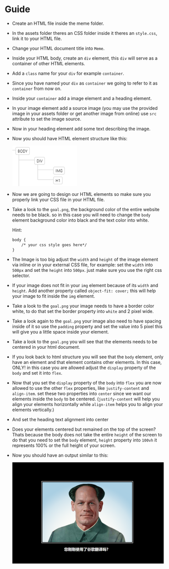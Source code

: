 # Guide

- Create an HTML file inside the meme folder.
- In the assets folder theres an CSS folder inside it theres an `style.css`, link it to your HTML file.
- Change your HTML document title into `Meme`.
- Inside your HTML body, create an `div` element, this `div` will serve as a container of other HTML elements.
- Add a `class` name for your `div` for example `container`.
- Since you have named your `div` as `container` we going to refer to it as `container` from now on.
- Inside your `container` add a image element and a heading element.

- In your image element add a source image (you may use the provided image in your assets folder or get another image from online) use `src` attribute to set the image source.

- Now in your heading element add some text describing the image.

- Now you should have HTML element structure like this:

  ![Tree structure](../Images/img1.png)

- Now we are going to design our HTML elements so make sure you properly link your CSS file in your HTML file.

- Take a look to the `goal.png`, the background color of the entire website needs to be black. so in this case you will need to change the `body` element background color into black and the text color into white.

  Hint:

  ```
  body {
      /* your css style goes here*/
  }
  ```

- The Image is too big adjust the `width` and `height` of the image element via inline or in your external CSS file, for example: set the `width` into `500px` and set the `height` into `500px`. just make sure you use the right css selector.

- If your image does not fit in your `img` element because of its `width` and `height`. Add another property called `object-fit: cover;` this will help your image to fit inside the `img` element.

- Take a look to the `goal.png` your image needs to have a border color white, to do that set the border property into `white` and 2 pixel wide.

- Take a look again to the `goal.png` your image also need to have spacing inside of it so use the `padding` property and set the value into 5 pixel this will give you a little space inside your element.

- Take a look to the `goal.png` you will see that the elements needs to be centered in your html document.

- If you look back to html structure you will see that the `body` element, only have an element and that element contains other elements. In this case, ONLY! in this case you are allowed adjust the `display` property of the `body` and set it into `flex`.

- Now that you set the `display` property of the `body` into `flex` you are now allowed to use the other `flex` properties, like `justify-content` and `align-item`. set these two properties into `center` since we want our elements inside the `body` to be centered. (`justify-content` will help you align your elements horizontally while `align-item` helps you to align your elements vertically.)

- And set the heading text alignment into center

- Does your elements centered but remained on the top of the screen? Thats because the body does not take the entire `height` of the screen to do that you need to set the `body` element, `height` property into `100vh` it represents 100% or the full height of your screen.

- Now you should have an output similar to this:

  ![Image](./goal.png)
